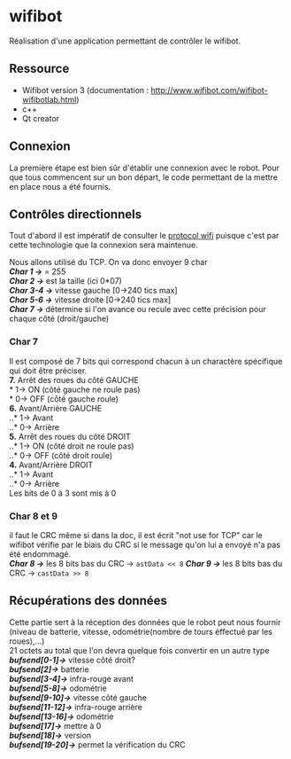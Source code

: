# wifibot
Réalisation d'une application permettant de contrôler le wifibot.

## Ressource
- Wifibot version 3 (documentation : http://www.wifibot.com/wifibot-wifibotlab.html)
- c++
- Qt creator

## Connexion
La première étape est  bien sûr d'établir une connexion avec le robot. Pour que tous commencent sur un bon départ, le code permettant de la mettre en place nous a été fournis.

## Contrôles directionnels
Tout d'abord il est impératif de consulter le [protocol wifi](http://www.wifibot.com/download/2012/Raw_Ethernet_Wifi_protocol_2012.pdf) puisque c'est par cette technologie que la connexion sera maintenue.

Nous allons utilisé du TCP. On va donc envoyer 9 char  
**_Char 1 ->_** = 255  
**_Char 2 ->_** est la taille (ici 0*07)  
**_Char 3-4 ->_** vitesse gauche [0->240 tics max]  
**_Char 5-6 ->_** vitesse droite [0->240 tics max]  
**_Char 7 ->_** détermine si l'on avance ou recule avec cette précision pour chaque côté (droit/gauche)  

### Char 7
Il est composé de 7 bits qui correspond chacun à un charactère spécifique qui doit être préciser.  
**7.** Arrêt des roues du côté GAUCHE  
    * 1-> ON (côté gauche ne roule pas)  
    * 0-> OFF (côté gauche roule)  
**6.** Avant/Arrière GAUCHE  
    ..* 1-> Avant  
    ..* 0-> Arrière  
**5.** Arrêt des roues du côté DROIT  
    ..* 1-> ON (côté droit ne roule pas)  
    ..* 0-> OFF (côté droit roule)  
**4.** Avant/Arrière DROIT  
    ..* 1-> Avant  
    ..* 0-> Arrière  
Les bits de 0 à 3 sont mis à 0  

### Char 8 et 9
il faut le CRC même si dans la doc, il est écrit "not use for TCP" car le wifibot vérifie par le biais du CRC si le message qu'on lui a envoyé n'a pas été endommagé.  
**_Char 8 ->_** les 8 bits bas du CRC -> `astData << 8`
**_Char 9 ->_** les 8 bits bas du CRC -> `castData >> 8`

## Récupérations des données
Cette partie sert à la réception des données que le robot peut nous fournir (niveau de batterie, vitesse, odométrie(nombre de tours éffectué par les roues),...)  
21 octets au total que l'on devra quelque fois convertir en un autre type  
**_bufsend[0-1]->_** vitesse côté droit?  
**_bufsend[2]->_** batterie  
**_bufsend[3-4]->_** infra-rouge avant  
**_bufsend[5-8]->_** odométrie  
**_bufsend[9-10]->_** vitesse côté gauche  
**_bufsend[11-12]->_** infra-rouge arrière  
**_bufsend[13-16]->_** odométrie  
**_bufsend[17]->_** mettre à 0  
**_bufsend[18]->_** version  
**_bufsend[19-20]->_**  permet la vérification du CRC  

